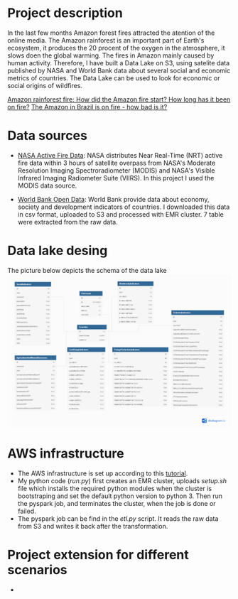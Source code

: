 # Project description

In the last few months Amazon forest fires attracted the atention of the online media. The Amazon rainforest is an important part of Earth's ecosystem, it produces the 20 procent of the oxygen in the atmosphere, it slows doen the global warming. The fires in Amazon mainly caused by human activity. Therefore, I have built a Data Lake on S3, using satelite data published by NASA and World Bank data about several social and economic metrics of countries. The Data Lake can be used to look for economic or social origins of wildfires.

[Amazon rainforest fire: How did the Amazon fire start? How long has it been on fire?](https://www.express.co.uk/news/world/1168299/amazon-rainforest-fire-how-did-amazon-fires-start-cause-deforestation-how-long-fire)
[The Amazon in Brazil is on fire - how bad is it?](https://www.bbc.com/news/world-latin-america-49433767)

# Data sources

- [NASA Active Fire Data](https://earthdata.nasa.gov/earth-observation-data/near-real-time/firms/active-fire-data): NASA distributes Near Real-Time (NRT) active fire data within 3 hours of satellite overpass from NASA's Moderate Resolution Imaging Spectroradiometer (MODIS) and NASA's Visible Infrared Imaging Radiometer Suite (VIIRS). In this project I used the MODIS data source.

- [World Bank Open Data](https://data.worldbank.org/): World Bank provide data about economy, society and development indicators of countries. I downloaded this data in csv format, uploaded to S3 and processed with EMR cluster. 7 table were extracted from the raw data. 

# Data lake desing

The picture below depicts the schema of the data lake
[![DB schema](./FireEvents_db_scheam.png)](https://dbdiagram.io/d/5d6d66e8ced98361d6de20d0)

# AWS infrastructure

- The AWS infrastructure is set up according to this [tutorial](https://www.themarketingtechnologist.co/upload-your-local-spark-script-to-an-aws-emr-cluster-using-a-simply-python-script/?fbclid=IwAR2fvjMwc4_z_AOmtyfOPma1LB4x4FSB6XhTeMn7LVUou--bMM1GvYmvymE).
- My python code (*run.py*) first creates an EMR cluster, uploads *setup.sh* file which installs the required python modules when the cluster is bootstraping and set the default python version to python 3. Then run the pyspark job, and terminates the cluster, when the job is done or failed.
- The pyspark job can be find in the *etl.py* script. It reads the raw data from S3 and writes it back after the transformation.

# Project extension for different scenarios

- 